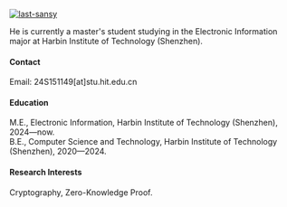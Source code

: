 

[![last-sansy](https://img.shields.io/badge/senli1073-github-blue?logo=github)](https://github.com/last-sansy)

He is currently a master's student studying in the Electronic Information major at Harbin Institute of Technology (Shenzhen).

#### Contact

Email: 24S151149[at]stu.hit.edu.cn

#### Education
M.E., Electronic Information, Harbin Institute of Technology (Shenzhen), 2024—now.\
B.E., Computer Science and Technology, Harbin Institute of Technology (Shenzhen), 2020—2024.

#### Research Interests
Cryptography, Zero-Knowledge Proof.

